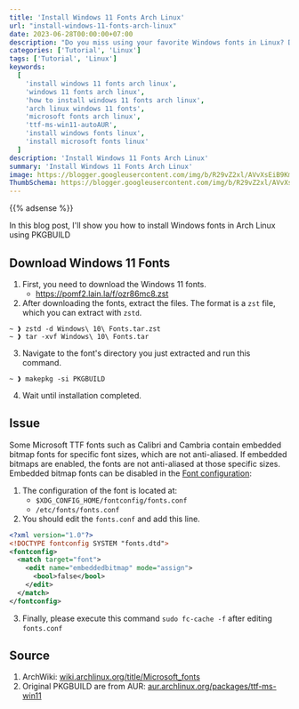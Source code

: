 ```yaml
---
title: 'Install Windows 11 Fonts Arch Linux'
url: "install-windows-11-fonts-arch-linux"
date: 2023-06-28T00:00:00+07:00
description: "Do you miss using your favorite Windows fonts in Linux? Don't worry, it's easy to install them! In this blog post, I'll show you how to install Windows fonts in Arch Linux."
categories: ['Tutorial', 'Linux']
tags: ['Tutorial', 'Linux']
keywords:
  [
    'install windows 11 fonts arch linux',
    'windows 11 fonts arch linux',
    'how to install windows 11 fonts arch linux',
    'arch linux windows 11 fonts',
    'microsoft fonts arch linux',
    'ttf-ms-win11-autoAUR',
    'install windows fonts linux',
    'install microsoft fonts linux'
  ]
description: 'Install Windows 11 Fonts Arch Linux'
summary: 'Install Windows 11 Fonts Arch Linux'
image: https://blogger.googleusercontent.com/img/b/R29vZ2xl/AVvXsEiB9KmwxElIwG9jVUuI6TGA1yRNWiN5IwL8uNIF3NXhqd--bU-Tetg-f6mDgJ4BOvP7QwzuFUx6TU5shatoDTkS5IlK7jynk7KL96rn0NNNFUikxZwFmreDv1G8J4itLVyXudDHKKPH4VpzA093OOy7v84fkoIX8Le-NnDbi-a-Hh-usyBxuxqvE_RkkfjN/s80-rw/Arch-linux-logo.png
ThumbSchema: https://blogger.googleusercontent.com/img/b/R29vZ2xl/AVvXsEiB9KmwxElIwG9jVUuI6TGA1yRNWiN5IwL8uNIF3NXhqd--bU-Tetg-f6mDgJ4BOvP7QwzuFUx6TU5shatoDTkS5IlK7jynk7KL96rn0NNNFUikxZwFmreDv1G8J4itLVyXudDHKKPH4VpzA093OOy7v84fkoIX8Le-NnDbi-a-Hh-usyBxuxqvE_RkkfjN/s0-rw/Arch-linux-logo.png
---
```


{{% adsense %}}

In this blog post, I'll show you how to install Windows fonts in Arch Linux using PKGBUILD

## Download Windows 11 Fonts

1. First, you need to download the Windows 11 fonts.
    + https://pomf2.lain.la/f/ozr86mc8.zst
2. After downloading the fonts, extract the files. The format is a `zst` file, which you can extract with `zstd`.

```fish
~ ❱ zstd -d Windows\ 10\ Fonts.tar.zst
~ ❱ tar -xvf Windows\ 10\ Fonts.tar
```

3. Navigate to the font's directory you just extracted and run this command.
```fish
~ ❱ makepkg -si PKGBUILD
```
4. Wait until installation completed.

## Issue
Some Microsoft TTF fonts such as Calibri and Cambria contain embedded bitmap fonts for specific font sizes, which are not anti-aliased. If embedded bitmaps are enabled, the fonts are not anti-aliased at those specific sizes. Embedded bitmap fonts can be disabled in the [Font configuration](https://wiki.archlinux.org/title/Font_configuration):

1. The configuration of the font is located at:
    + `$XDG_CONFIG_HOME/fontconfig/fonts.conf`
    + `/etc/fonts/fonts.conf`
2. You should edit the `fonts.conf` and add this line.

```xml
<?xml version="1.0"?>
<!DOCTYPE fontconfig SYSTEM "fonts.dtd">
<fontconfig>
  <match target="font">
    <edit name="embeddedbitmap" mode="assign">
      <bool>false</bool>
    </edit>
  </match>
</fontconfig>
```
3. Finally, please execute this command `sudo fc-cache -f` after editing `fonts.conf`

## Source

1. ArchWiki: [wiki.archlinux.org/title/Microsoft_fonts](https://wiki.archlinux.org/title/Microsoft_fonts#Disable_embedded_bitmap_fonts)
2. Original PKGBUILD are from AUR: [aur.archlinux.org/packages/ttf-ms-win11](https://aur.archlinux.org/packages/ttf-ms-win11)
